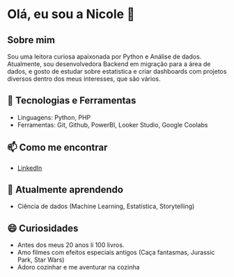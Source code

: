 # Olá, eu sou a Nicole 👋

## Sobre mim
Sou uma leitora curiosa apaixonada por Python e Análise de dados. Atualmente, sou desenvolvedora Backend em migração para a área de dados, e gosto de estudar sobre estatistica e criar dashboards com projetos diversos dentro dos meus interesses, que são vários.

## 🚀 Tecnologias e Ferramentas
- Linguagens: Python, PHP
- Ferramentas: Git, Github, PowerBI, Looker Studio, Google Coolabs

## 📫 Como me encontrar
- [LinkedIn](https://www.linkedin.com/in/nicole-tomazoni-pelentir/)

## 🌱 Atualmente aprendendo
- Ciência de dados (Machine Learning, Estatística, Storytelling)

## 😄 Curiosidades
- Antes dos meus 20 anos li 100 livros.
- Amo filmes com efeitos especiais antigos (Caça fantasmas, Jurassic Park, Star Wars)
- Adoro cozinhar e me aventurar na cozinha
